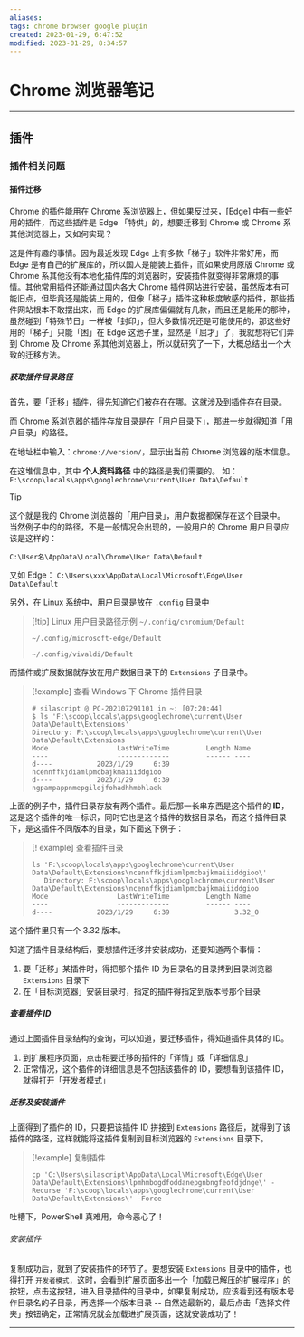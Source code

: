 ```yaml
---
aliases: 
tags: chrome browser google plugin
created: 2023-01-29, 6:47:52
modified: 2023-01-29, 8:34:57
---
```


# Chrome 浏览器笔记

---



## <span id="chrome_plugins">插件</span>


### <span id="chrome_plugins_issue">插件相关问题</span>


#### <span id="chrome_plugins_issue_relocation">插件迁移</span>

Chrome 的插件能用在 Chrome 系浏览器上，但如果反过来，[Edge] 中有一些好用的插件，而这些插件是 Edge 「特供」的，想要迁移到 Chrome 或 Chrome 系其他浏览器上，又如何实现？

这是件有趣的事情。因为最近发现 Edge 上有多款「梯子」软件非常好用，而 Edge 是有自己的扩展库的，所以国人是能装上插件，而如果使用原版 Chrome 或 Chrome 系其他没有本地化插件库的浏览器时，安装插件就变得非常麻烦的事情。其他常用插件还能通过国内各大 Chrome 插件网站进行安装，虽然版本有可能旧点，但毕竟还是能装上用的，但像「梯子」插件这种极度敏感的插件，那些插件网站根本不敢摆出来，而 Edge 的扩展库偏偏就有几款，而且还是能用的那种，虽然碰到「特殊节日」一样被「封印」，但大多数情况还是可能使用的，那这些好用的「梯子」只能「困」在 Edge 这池子里，显然是「屈才」了，我就想将它们弄到 Chrome 及 Chrome 系其他浏览器上，所以就研究了一下，大概总结出一个大致的迁移方法。


##### 获取插件目录路径

首先，要「迁移」插件，得先知道它们被存在在哪。这就涉及到插件存在目录。

而 Chrome 系浏览器的插件存放目录是在「用户目录下」，那进一步就得知道「用户目录」的路径。

在地址栏中输入：`chrome://version/`，显示出当前 Chrome 浏览器的版本信息。

在这堆信息中，其中 **个人资料路径** 中的路径是我们需要的。
如：`F:\scoop\locals\apps\googlechrome\current\User Data\Default` 

> [!tip]
> 这个就是我的 Chrome 浏览器的「用户目录」，用户数据都保存在这个目录中。
> 当然例子中的的路径，不是一般情况会出现的，一般用户的 Chrome 用户目录应该是这样的：
>
> `C:\User名\AppData\Local\Chrome\User Data\Default`
>
>  又如 Edge： `C:\Users\xxx\AppData\Local\Microsoft\Edge\User Data\Default`
> 
> 另外，在 Linux 系统中，用户目录是放在 `.config` 目录中

> [!tip] Linux 用户目录路径示例
> `~/.config/chromium/Default`
> 
> `~/.config/microsoft-edge/Default`
> 
> `~/.config/vivaldi/Default`

而插件或扩展数据就存放在用户数据目录下的 `Extensions` 子目录中。

> [!example] 查看 Windows 下 Chrome 插件目录
> ```
> # silascript @ PC-202107291101 in ~: [07:20:44]
>$ ls 'F:\scoop\locals\apps\googlechrome\current\User Data\Default\Extensions'
> Directory: F:\scoop\locals\apps\googlechrome\current\User Data\Default\Extensions
>Mode                 LastWriteTime         Length Name
>----                 -------------         ------ ----
>d----           2023/1/29     6:39                ncennffkjdiamlpmcbajkmaiiiddgioo
>d----           2023/1/29     6:39                ngpampappnmepgilojfohadhhmbhlaek
> 
> ```
>

上面的例子中，插件目录存放有两个插件。最后那一长串东西是这个插件的 **ID**，这是这个插件的唯一标识，同时它也是这个插件的数据目录名，而这个插件目录下，是这插件不同版本的目录，如下面这下例子：

> [! example] 查看插件目录
> ```
> ls 'F:\scoop\locals\apps\googlechrome\current\User Data\Default\Extensions\ncennffkjdiamlpmcbajkmaiiiddgioo\'
>    Directory: F:\scoop\locals\apps\googlechrome\current\User Data\Default\Extensions\ncennffkjdiamlpmcbajkmaiiiddgioo
> Mode                 LastWriteTime         Length Name
>----                 -------------         ------ ----
>d----           2023/1/29     6:39                3.32_0
> 
>```
> 

这个插件里只有一个 3.32 版本。

知道了插件目录结构后，要想插件迁移并安装成功，还要知道两个事情：
1. 要「迁移」某插件时，得把那个插件 ID 为目录名的目录拷到目录浏览器 `Extensions` 目录下
2. 在「目标浏览器」安装目录时，指定的插件得指定到版本号那个目录


##### 查看插件 ID

通过上面插件目录结构的查询，可以知道，要迁移插件，得知道插件具体的 ID。

1. 到扩展程序页面，点击相要迁移的插件的「详情」或「详细信息」
2. 正常情况，这个插件的详细信息是不包括该插件的 ID，要想看到该插件 ID，就得打开「开发者模式」

##### 迁移及安装插件

上面得到了插件的 ID，只要把该插件 ID 拼接到 `Extensions` 路径后，就得到了该插件的路径，这样就能将这插件复制到目标浏览器的 `Extensions` 目录下。

> [!example] 复制插件
> ```shell
> cp 'C:\Users\silascript\AppData\Local\Microsoft\Edge\User Data\Default\Extensions\lpmhmbogdfoddanepgnbngfeofdjdnge\' -Recurse 'F:\scoop\locals\apps\googlechrome\current\User Data\Default\Extensions\' -Force
>```
> 

吐槽下，PowerShell 真难用，命令恶心了！


###### 安装插件

复制成功后，就到了安装插件的环节了。要想安装 `Extensions` 目录中的插件，也得打开 `开发者模式`，这时，会看到扩展页面多出一个「加载已解压的扩展程序」的按钮，点击这按钮，进入目录插件的目录中，如果复制成功，应该看到还有版本号作目录名的子目录，再选择一个版本目录 -- 自然选最新的，最后点击「选择文件夹」按钮确定，正常情况就会加载进扩展页面，这就安装成功了！





---
